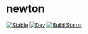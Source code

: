 # newton

[![Stable](https://img.shields.io/badge/docs-stable-blue.svg)](https://suke01917.github.io/newton.jl/stable/)
[![Dev](https://img.shields.io/badge/docs-dev-blue.svg)](https://suke01917.github.io/newton.jl/dev/)
[![Build Status](https://travis-ci.com/suke01917/newton.jl.svg?branch=master)](https://travis-ci.com/suke01917/newton.jl)
